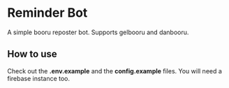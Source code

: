 # Reminder Bot

A simple booru reposter bot. Supports gelbooru and danbooru.

## How to use

Check out the **.env.example** and the **config.example** files. You will need a firebase instance too.